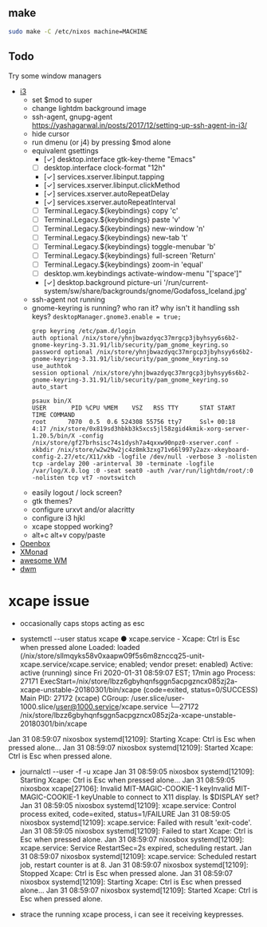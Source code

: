 ## make

``` sh
sudo make -C /etc/nixos machine=MACHINE
```

## Todo
Try some window managers
- [i3](https://i3wm.org)
  - set $mod to super
  - change lightdm background image
  - ssh-agent, gnupg-agent https://yashagarwal.in/posts/2017/12/setting-up-ssh-agent-in-i3/
  - hide cursor
  - run dmenu (or j4) by pressing $mod alone
  - equivalent gsettings
    - [✓] desktop.interface gtk-key-theme "Emacs"
    - [ ] desktop.interface clock-format "12h"
    - [✓] services.xserver.libinput.tapping
    - [✓] services.xserver.libinput.clickMethod
    - [✓] services.xserver.autoRepeatDelay
    - [✓] services.xserver.autoRepeatInterval
    - [ ] Terminal.Legacy.${keybindings} copy '<Ctrl><Alt>c'
    - [ ] Terminal.Legacy.${keybindings} paste '<Ctrl><Alt>v'
    - [ ] Terminal.Legacy.${keybindings} new-window '<Ctrl><Alt>n'
    - [ ] Terminal.Legacy.${keybindings} new-tab '<Ctrl><Alt>t'
    - [ ] Terminal.Legacy.${keybindings} toggle-menubar '<Ctrl><Alt>b'
    - [ ] Terminal.Legacy.${keybindings} full-screen '<Ctrl><Alt>Return'
    - [ ] Terminal.Legacy.${keybindings} zoom-in '<Ctrl>equal'
    - [ ] desktop.wm.keybindings activate-window-menu "['<Alt><Shift>space']"
    - [✓] desktop.background picture-uri '/run/current-system/sw/share/backgrounds/gnome/Godafoss_Iceland.jpg'
  - ssh-agent not running
  - gnome-keyring is running? who ran it? why isn't it handling ssh keys?
    `desktopManager.gnome3.enable = true;`
    ```
    grep keyring /etc/pam.d/login
    auth optional /nix/store/yhnjbwazdyqc37mrgcp3jbyhsyy6s6b2-gnome-keyring-3.31.91/lib/security/pam_gnome_keyring.so
    password optional /nix/store/yhnjbwazdyqc37mrgcp3jbyhsyy6s6b2-gnome-keyring-3.31.91/lib/security/pam_gnome_keyring.so use_authtok
    session optional /nix/store/yhnjbwazdyqc37mrgcp3jbyhsyy6s6b2-gnome-keyring-3.31.91/lib/security/pam_gnome_keyring.so auto_start
    ```
    ```
    psaux bin/X
    USER       PID %CPU %MEM    VSZ   RSS TTY      STAT START   TIME COMMAND
    root      7070  0.5  0.6 524308 55756 tty7     Ssl+ 00:18   4:17 /nix/store/0x819sd3hbkb3k5xcs5jl58zgid4kmik-xorg-server-1.20.5/bin/X -config /nix/store/gf27brhsisc74s1dysh7a4qxxw90npz0-xserver.conf -xkbdir /nix/store/w2w29w2jc4z8mk3zxg71v66l997y2azx-xkeyboard-config-2.27/etc/X11/xkb -logfile /dev/null -verbose 3 -nolisten tcp -ardelay 200 -arinterval 30 -terminate -logfile /var/log/X.0.log :0 -seat seat0 -auth /var/run/lightdm/root/:0 -nolisten tcp vt7 -novtswitch
    ```
  - easily logout / lock screen?
  - gtk themes?
  - configure urxvt and/or alacritty
  - configure i3 hjkl
  - xcape stopped working?
  - alt+c alt+v copy/paste
- [Openbox](http://openbox.org/wiki/Main_Page)
- [XMonad](http://xmonad.org)
- [awesome WM](https://awesomewm.org)
- [dwm](https://dwm.suckless.org)

# xcape issue
- occasionally caps stops acting as esc

- systemctl --user status xcape
  ● xcape.service - Xcape: Ctrl is Esc when pressed alone
     Loaded: loaded (/nix/store/sllmqyks58v0xaapw09f5s6m8znccq25-unit-xcape.service/xcape.service; enabled; vendor preset: enabled)
     Active: active (running) since Fri 2020-01-31 08:59:07 EST; 17min ago
    Process: 27171 ExecStart=/nix/store/lbzz6gbyhqnfsggn5acpgzncx085zj2a-xcape-unstable-20180301/bin/xcape (code=exited, status=0/SUCCESS)
   Main PID: 27172 (xcape)
     CGroup: /user.slice/user-1000.slice/user@1000.service/xcape.service
             └─27172 /nix/store/lbzz6gbyhqnfsggn5acpgzncx085zj2a-xcape-unstable-20180301/bin/xcape

Jan 31 08:59:07 nixosbox systemd[12109]: Starting Xcape: Ctrl is Esc when pressed alone...
Jan 31 08:59:07 nixosbox systemd[12109]: Started Xcape: Ctrl is Esc when pressed alone.

- journalctl --user -f -u xcape
  Jan 31 08:59:05 nixosbox systemd[12109]: Starting Xcape: Ctrl is Esc when pressed alone...
  Jan 31 08:59:05 nixosbox xcape[27106]: Invalid MIT-MAGIC-COOKIE-1 keyInvalid MIT-MAGIC-COOKIE-1 keyUnable to connect to X11 display. Is $DISPLAY set?
  Jan 31 08:59:05 nixosbox systemd[12109]: xcape.service: Control process exited, code=exited, status=1/FAILURE
  Jan 31 08:59:05 nixosbox systemd[12109]: xcape.service: Failed with result 'exit-code'.
  Jan 31 08:59:05 nixosbox systemd[12109]: Failed to start Xcape: Ctrl is Esc when pressed alone.
  Jan 31 08:59:07 nixosbox systemd[12109]: xcape.service: Service RestartSec=2s expired, scheduling restart.
  Jan 31 08:59:07 nixosbox systemd[12109]: xcape.service: Scheduled restart job, restart counter is at 8.
  Jan 31 08:59:07 nixosbox systemd[12109]: Stopped Xcape: Ctrl is Esc when pressed alone.
  Jan 31 08:59:07 nixosbox systemd[12109]: Starting Xcape: Ctrl is Esc when pressed alone...
  Jan 31 08:59:07 nixosbox systemd[12109]: Started Xcape: Ctrl is Esc when pressed alone.

- strace the running xcape process, i can see it receiving keypresses.
